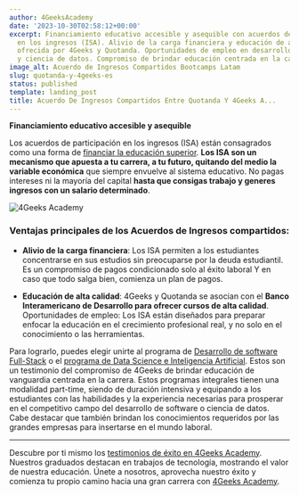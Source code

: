 ```yaml
---
author: 4GeeksAcademy
date: '2023-10-30T02:58:12+00:00'
excerpt: Financiamiento educativo accesible y asequible con acuerdos de participación
  en los ingresos (ISA). Alivio de la carga financiera y educación de alta calidad
  ofrecida por 4Geeks y Quotanda. Oportunidades de empleo en desarrollo de software
  y ciencia de datos. Compromiso de brindar educación centrada en la carrera.
image_alt: Acuerdo de Ingresos Compartidos Bootcamps Latam
slug: quotanda-y-4geeks-es
status: published
template: landing_post
title: Acuerdo De Ingresos Compartidos Entre Quotanda Y 4Geeks A...
---
```

**Financiamiento educativo accesible y asequible**

Los acuerdos de participación en los ingresos (ISA) están consagrados como una forma de [financiar la educación superior](https://4geeksacademy.com/es/financiacion). 
**Los ISA son un mecanismo que apuesta a tu carrera, a tu futuro, quitando del medio la variable económica** que siempre envuelve al sistema educativo. 
No  pagas intereses ni la mayoría del capital **hasta que consigas trabajo y generes ingresos con un salario determinado**.

![4Geeks Academy](https://storage.googleapis.com/media-breathecode/ea4fd897823186161355bdfce8b2d4f443a1effdc17d84c7b00c14e3de85c5aa)

### Ventajas principales de los Acuerdos de Ingresos compartidos:

- **Alivio de la carga financiera**: Los ISA permiten a los estudiantes concentrarse en sus estudios sin preocuparse por la deuda estudiantil.
Es un compromiso de pagos condicionado solo al éxito laboral Y en caso que todo salga bien, comienza un plan de pagos.

- **Educación de alta calidad**: 4Geeks y  Quotanda se asocian con el **Banco Interamericano de Desarrollo para ofrecer cursos de alta calidad**.
Oportunidades de empleo: Los ISA están diseñados para preparar enfocar la educación en el crecimiento profesional real, y no solo en el conocimiento o las herramientas. 

Para lograrlo, puedes elegir unirte al programa de [Desarrollo de software Full-Stack](https://4geeksacademy.com/es/coding-bootcamps/desarrollador-full-stack) o el [programa de Data Science e Inteligencia Artificial](https://4geeksacademy.com/es/coding-bootcamps/curso-datascience-machine-learning). 
Estos son un testimonio del compromiso de 4Geeks de brindar educación de vanguardia centrada en la carrera. 
Estos programas integrales tienen una modalidad part-time, siendo de duración intensiva y equipando a los estudiantes con las habilidades y la experiencia necesarias para prosperar en el competitivo campo del desarrollo de software o ciencia de datos. 
Cabe destacar que también brindan los conocimientos requeridos por las grandes empresas para insertarse en el mundo laboral.

---
Descubre por ti mismo los [testimonios de éxito en 4Geeks Academy](https://4geeksacademy.com/es/testimonios). Nuestros graduados destacan en trabajos de tecnología, mostrando el valor de nuestra educación. Únete a nosotros, aprovecha nuestro éxito y comienza tu propio camino hacia una gran carrera con [4Geeks Academy](https://4geeksacademy.com/es/inicio).